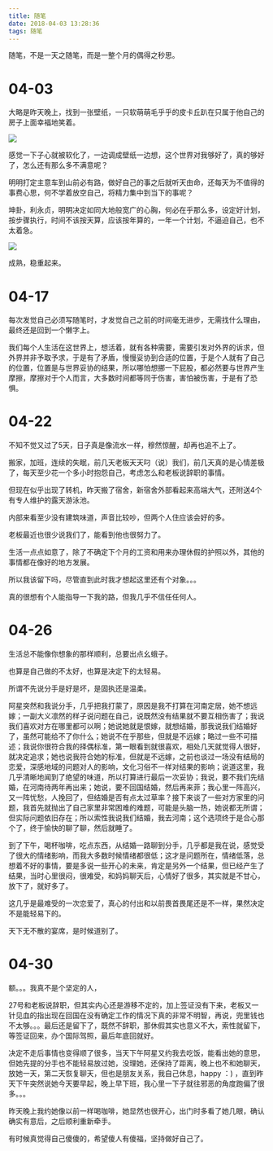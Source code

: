 ```yaml
---
title: 随笔
date: 2018-04-03 13:28:36
tags: 随笔
---
```


随笔，不是一天之随笔，而是一整个月的偶得之秒思。
<!-- more -->

# 04-03

大略是昨天晚上，找到一张壁纸，一只软萌萌毛乎乎的皮卡丘趴在只属于他自己的房子上面幸福地笑着。

![](./smile.jpg)

感觉一下子心就被软化了，一边调成壁纸一边想，这个世界对我够好了，真的够好了，怎么还有那么多不满意呢？

明明打定主意车到山前必有路，做好自己的事之后就听天由命，还每天为不值得的事费心思，何不学着放空自己，将精力集中到当下的事呢？

坤卦，利永贞，明明决定如同大地般宽广的心胸，何必在乎那么多，设定好计划，按步骤执行，时间不该按天算，应该按年算的，一年一个计划，不逼迫自己，也不太着急。

![](./kun.jpg)

成熟，稳重起来。

# 04-17

每次发觉自己必须写随笔时，才发觉自己之前的时间毫无进步，无需找什么理由，最终还是回到一个懒字上。

我们每个人生活在这世界上，想活着，就有各种需要，需要引发对外界的诉求，但外界并非予取予求，于是有了矛盾，慢慢妥协到合适的位置，于是个人就有了自己的位置，位置是与世界妥协的结果，所以哪怕想挪一下屁股，都必然要与世界产生摩擦，摩擦对于个人而言，大多数时间都等同于伤害，害怕被伤害，于是有了恐惧。


# 04-22

不知不觉又过了5天，日子真是像流水一样，穆然惊醒，却再也追不上了。

搬家，加班，连续的失眠，前几天老板天天叼（说）我们，前几天真的是心情差极了，每天至少花一个多小时抱怨自己，考虑怎么和老板说辞职的事情。

但现在似乎出现了转机，昨天搬了宿舍，新宿舍外部看起来高端大气，还附送4个有专人维护的露天游泳池。

内部来看至少没有建筑味道，声音比较吵，但两个人住应该会好的多。

老板最近也很少说我们了，能看到他也很努力了。

生活一点点如意了，除了不确定下个月的工资和用来办理休假的护照以外，其他的事情都在像好的地方发展。

所以我该留下吗，尽管直到此时我才想起这里还有个对象。。。

真的很想有个人能指导一下我的路，但我几乎不信任任何人。

# 04-26

生活总不能像你想象的那样顺利，总要出点幺蛾子。

也算是自己做的不太好，也算是决定下的太轻易。

所谓不先说分手是好是坏，是固执还是温柔。

阿星突然和我说分手，几乎把我打蒙了，原因是我不打算在河南定居，她不想远嫁；一副大义凛然的样子说问题在自己，说既然没有结果就不要互相伤害了；我说我们喜欢对方在哪里都可以啊；她说她就是恨嫁，就想结婚，那我说我们结婚好了，虽然可能给不了你什么；她说不在乎那些，但就是不远嫁；略过一些不可描述；我说你很符合我的择偶标准，第一眼看到就很喜欢，相处几天就觉得人很好，就决定追求；她也说我符合她的标准，但就是不远嫁，之前也谈过一场没有结局的恋爱，深感地域的问题对人的影响，文化习俗不一样对结果的影响；说道这里，我几乎清晰地闻到了绝望的味道，所以打算进行最后一次妥协；我说，要不我们先结婚，在河南待两年再出来；她说，要不回国结婚，然后再来菲；我心里一阵高兴，又一阵忧愁，人挽回了，但结婚是否有点太过草率？接下来谈了一些对方家里的问题，我首先就抛出了自己家里非常困难的难题，可能是头脑一热，她说都无所谓；但实际问题依旧存在；所以索性我说我们结婚，我去河南；这个选项终于是合心那个了，终于愉快的聊了聊，然后就睡了。

到了下午，喝杯咖啡，吃点东西，从结婚一路聊到分手，几乎都是我在说，感觉受了很大的情绪影响，而我大多数时候情绪都很低；这才是问题所在，情绪低落，总想着不好的事情，要是多说一些开心的未来，肯定是另外一个结果，但已经产生了结果，当时心里很闷，很难受，和妈妈聊天后，心情好了很多，其实就是不甘心，放下了，就好多了。

这几乎是最难受的一次恋爱了，真心的付出和以前畏首畏尾还是不一样，果然决定不是能轻易下的。

天下无不散的宴席，是时候道别了。

# 04-30

额。。。我真不是个坚定的人，

27号和老板说辞职，但其实内心还是游移不定的，加上签证没有下来，老板又一针见血的指出现在回国在没有确定工作的情况下真的非常不明智，再说，兜里钱也不太够。。。最后还是留下了，既然不辞职，那休假其实也意义不大，索性就留下，等签证回来，办个国际驾照，最后年底回就好。

决定不走后事情也变得顺了很多，当天下午阿星又约我去吃饭，能看出她的意思，但她先提的分手也不能轻易放过她，没理她，还保持了距离，晚上也不和她聊天，放她一天，第二天恢复聊天，但也是朋友关系，我自己休息，happy ：) ，直到昨天下午突然说她今天要早起，晚上早下班，我心里一下子就往邪恶的角度跑偏了很多。。。

昨天晚上我约她像以前一样喝咖啡，她显然也很开心，出门时多看了她几眼，确认确实有意后，之后顺利重新牵手。

有时候真觉得自己傻傻的，希望傻人有傻福，坚持做好自己了。